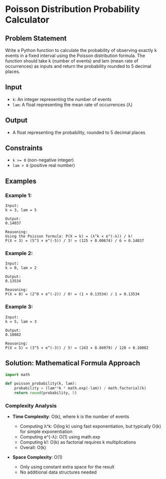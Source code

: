 # Poisson Distribution Probability Calculator

## Problem Statement

Write a Python function to calculate the probability of observing exactly k events in a fixed interval using the Poisson distribution formula. The function should take k (number of events) and lam (mean rate of occurrences) as inputs and return the probability rounded to 5 decimal places.

## Input
* `k`: An integer representing the number of events
* `lam`: A float representing the mean rate of occurrences (λ)

## Output
* A float representing the probability, rounded to 5 decimal places

## Constraints
* `k >= 0` (non-negative integer)
* `lam > 0` (positive real number)

## Examples

### Example 1:
```
Input:
k = 3, lam = 5

Output:
0.14037

Reasoning:
Using the Poisson formula: P(X = k) = (λ^k × e^(-λ)) / k!
P(X = 3) = (5^3 × e^(-5)) / 3! = (125 × 0.00674) / 6 ≈ 0.14037
```

### Example 2:
```
Input:
k = 0, lam = 2

Output:
0.13534

Reasoning:
P(X = 0) = (2^0 × e^(-2)) / 0! = (1 × 0.13534) / 1 = 0.13534
```

### Example 3:
```
Input:
k = 5, lam = 3

Output:
0.10082

Reasoning:
P(X = 5) = (3^5 × e^(-3)) / 5! = (243 × 0.04979) / 120 ≈ 0.10082
```

## Solution: Mathematical Formula Approach

```python
import math

def poisson_probability(k, lam):
    probability = (lam**k * math.exp(-lam)) / math.factorial(k)
    return round(probability, 5)
```

### Complexity Analysis

- **Time Complexity**: O(k), where k is the number of events
  - Computing λ^k: O(log k) using fast exponentiation, but typically O(k) for simple exponentiation
  - Computing e^(-λ): O(1) using math.exp
  - Computing k!: O(k) as factorial requires k multiplications
  - Overall: O(k)

- **Space Complexity**: O(1)
  - Only using constant extra space for the result
  - No additional data structures needed
